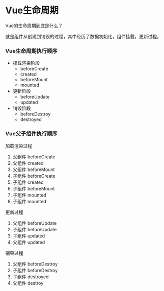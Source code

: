 # Vue生命周期

Vue的生命周期到底是什么？

就是组件从创建到销毁的过程，其中经历了数据初始化，组件挂载，更新过程。

### Vue生命周期执行顺序

- 挂载渲染阶段
    - beforeCreate
    - created
    - beforeMount
    - mounted
- 更新阶段
    - beforeUpdate
    - updated
- 销毁阶段
    - beforeDestroy
    - destroyed

### Vue父子组件执行顺序
加载渲染过程
1. 父组件 beforeCreate
2. 父组件 created
3. 父组件 beforeMount
4. 子组件 beforeCreate
5. 子组件 created
6. 子组件 beforeMount
7. 子组件 mounted
8. 子组件 mounted

更新过程
1. 父组件 beforeUpdate
2. 子组件 beforeUpdate
3. 子组件 updated
4. 父组件 updated

销毁过程
1. 父组件 beforeDestroy
2. 子组件 beforeDestroy
3. 子组件 destroyed
4. 父组件 destroy

